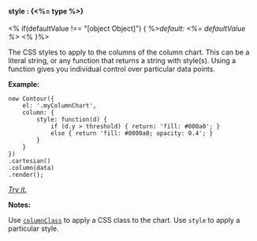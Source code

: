 #### **style** : {<%= type %>}

<% if(defaultValue !== "[object Object]") { %>*default: <%= defaultValue %>* <% }%>

The CSS styles to apply to the columns of the column chart. This can be a literal string, or any function that returns a string with style(s). Using a function gives you individual control over particular data points.

**Example:**

    new Contour({
        el: '.myColumnChart',
        column: { 
        	style: function(d) {
        		if (d.y > threshold) { return: 'fill: #000a0'; }
        		else { return 'fill: #0000a0; opacity: 0.4'; }
        	} 
        }
    })
    .cartesian()
    .column(data)
    .render();
    
*[Try it.](<%= jsFiddleLink %>)*

**Notes:**

Use [`columnClass`](#core_config/config.column.columnClass) to apply a CSS class to the chart. Use `style` to apply a particular style.

